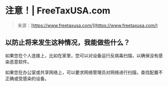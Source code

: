 <!--yml

分类：未分类

日期：2024年05月27日 14:39:03

-->

# 注意！| FreeTaxUSA.com

> 来源：[https://www.freetaxusa.com/](https://www.freetaxusa.com/)

## 以防止将来发生这种情况，我能做些什么？

如果您在个人连接上，比如在家里，您可以对设备运行反病毒扫描，以确保没有感染恶意软件。

如果您在办公室或共享网络上，可以要求网络管理员对网络进行扫描，查找配置不正确或受感染的设备。
